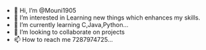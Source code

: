 - 👋 Hi, I’m @Mouni1905
- 👀 I’m interested in Learning new things which enhances my skills.
- 🌱 I’m currently learning C,Java,Python...
- 💞️ I’m looking to collaborate on projects
- 📫 How to reach me 7287974725...

<!---
Mouni1905/Mouni1905 is a ✨ special ✨ repository because its `README.md` (this file) appears on your GitHub profile.
You can click the Preview link to take a look at your changes.
--->
